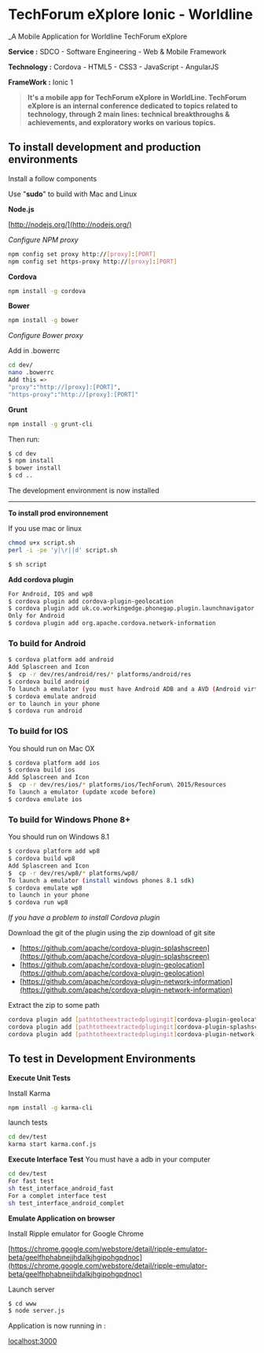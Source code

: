 TechForum eXplore Ionic - Worldline
==========================

_A Mobile Application for Worldline TechForum eXplore

**Service :** SDCO - Software Engineering - Web & Mobile Framework

**Technology :** Cordova - HTML5 - CSS3 - JavaScript - AngularJS

**FrameWork :** Ionic 1



> **It's a mobile app for TechForum eXplore in WorldLine. TechForum eXplore is an internal conference dedicated to topics related to technology, through 2 main lines: technical breakthroughs & achievements, and exploratory works on various topics.**

## To install development and production environments

Install a follow components

Use "**sudo**" to build with Mac and Linux

**Node.js**

[http://nodejs.org/](http://nodejs.org/)

_Configure NPM proxy_
```bash
npm config set proxy http://[proxy]:[PORT]
npm config set https-proxy http://[proxy]:[PORT]
```

**Cordova**
```bash
npm install -g cordova
```
**Bower**
```bash
npm install -g bower
```
_Configure Bower proxy_

Add in .bowerrc
```bash
cd dev/
nano .bowerrc
Add this =>
"proxy":"http://[proxy]:[PORT]",
"https-proxy":"http://[proxy]:[PORT]"
```

**Grunt**
```bash
npm install -g grunt-cli
```

Then run:

```bash
$ cd dev
$ npm install
$ bower install
$ cd ..
```

The development environment is now installed

***

**To install prod environnement**

If you use mac or linux
```bash
chmod u+x script.sh
perl -i -pe 'y|\r||d' script.sh
```

```bash
$ sh script
```

**Add cordova plugin**
```bash
For Android, IOS and wp8
$ cordova plugin add cordova-plugin-geolocation
$ cordova plugin add uk.co.workingedge.phonegap.plugin.launchnavigator
Only for Android
$ cordova plugin add org.apache.cordova.network-information
```

### To build for Android
```bash
$ cordova platform add android
Add Splascreen and Icon
$  cp -r dev/res/android/res/* platforms/android/res
$ cordova build android
To launch a emulator (you must have Android ADB and a AVD (Android virtual Device)
$ cordova emulate android
or to launch in your phone
$ cordova run android
```

### To build for IOS
You should run on Mac OX
```bash
$ cordova platform add ios
$ cordova build ios
Add Splascreen and Icon
$  cp -r dev/res/ios/* platforms/ios/TechForum\ 2015/Resources
To launch a emulator (update xcode before)
$ cordova emulate ios
```

### To build for Windows Phone 8+
You should run on Windows 8.1
```bash
$ cordova platform add wp8
$ cordova build wp8
Add Splascreen and Icon
$  cp -r dev/res/wp8/* platforms/wp8/
To launch a emulator (install windows phones 8.1 sdk)
$ cordova emulate wp8
to launch in your phone
$ cordova run wp8
```


_If you have a problem to install Cordova plugin_

Download the git of the plugin using the zip download of git site
* [https://github.com/apache/cordova-plugin-splashscreen](https://github.com/apache/cordova-plugin-splashscreen)
* [https://github.com/apache/cordova-plugin-geolocation](https://github.com/apache/cordova-plugin-geolocation)
* [https://github.com/apache/cordova-plugin-network-information](https://github.com/apache/cordova-plugin-network-information)

Extract the zip to some path
```bash
cordova plugin add [pathtotheextractedplugingit]cordova-plugin-geolocation-master
cordova plugin add [pathtotheextractedplugingit]cordova-plugin-splashscreen-master
cordova plugin add [pathtotheextractedplugingit]cordova-plugin-network-information-master
```

## To test in Development Environments

**Execute Unit Tests**

Install Karma
```bash
npm install -g karma-cli
```

launch tests
 ```bash
cd dev/test
karma start karma.conf.js
 ```
 
 **Execute Interface Test**
 You must have a adb in your computer
 ```bash
cd dev/test
For fast test
sh test_interface_android_fast
For a complet interface test
sh test_interface_android_complet
```
 

**Emulate Application on browser**

Install Ripple emulator for Google Chrome

[https://chrome.google.com/webstore/detail/ripple-emulator-beta/geelfhphabnejjhdalkjhgipohgpdnoc](https://chrome.google.com/webstore/detail/ripple-emulator-beta/geelfhphabnejjhdalkjhgipohgpdnoc)

Launch server
```bash
$ cd www
$ node server.js
```

Application is now running in :

[localhost:3000](localhost:3000)


